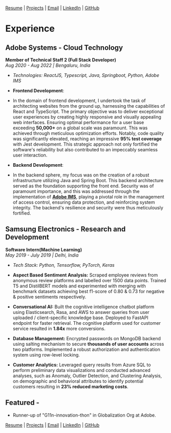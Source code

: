 
[Resume](https://drive.google.com/file/d/1At305m3rSn5zuOt7-ZzUJ9BrtVHFJ1w4/view?usp=sharing) | [Projects](projects.md#projects) | [Email](mailto:deepika.gonela@stonybrook.edu) | [LinkedIn](https://www.linkedin.com/in/deepika-gonela/) | [GitHub](https://github.com/gonelad)

# Experience

## Adobe Systems - Cloud Technology 
**Member of Technical Staff 2 (Full Stack Developer)**  
*Aug 2020 - Aug 2022 | Bengaluru, India*
- *Technologies: ReactJS, Typescript, Java, Springboot, Python, Adobe IMS*

- **Frontend Development**:
- In the domain of frontend development, I undertook the task of architecting websites from the ground up, harnessing the capabilities of React and TypeScript. The primary objective was to deliver exceptional user experiences by creating highly responsive and visually appealing web interfaces. Ensuring optimal performance for a user base exceeding **50,000+** on a global scale was paramount. This was achieved through meticulous optimization efforts. Notably, code quality was significantly elevated, reaching an impressive **95% test coverage** with Jest development. This strategic approach not only fortified the software's reliability but also contributed to an impeccably seamless user interaction.

- **Backend Development**:
- In the backend sphere, my focus was on the creation of a robust infrastructure utilizing Java and Spring Boot. This backend architecture served as the foundation supporting the front end. Security was of paramount importance, and this was addressed through the implementation of [**Adobe IMS**](https://experienceleague.adobe.com/docs/experience-manager-65/administering/security/ims-config-and-admin-console.html?lang=en), playing a pivotal role in the management of access control, ensuring data protection, and reinforcing system integrity. The backend's resilience and security were thus meticulously fortified.

## Samsung Electronics - Research and Development
**Software Intern(Machine Learning)**  
*May 2019 - July 2019 | Delhi, India*
- *Tech Stack: Python, Tensorflow, PyTorch, Keras*

- **Aspect Based Sentiment Analysis:** Scraped employee reviews from anonymous review platforms and labelled over 1500 data points. Trained T5 and DistilBERT models and experimented with merging with benchmark datasets achieving best f1-score of 0.80 & 0.73 for negative & positive sentiments respectively.
- **Conversational AI:** Built the cognitive intelligence chatbot platform using Elasticsearch, Rasa, and AWS to answer queries from user uploaded / client-specific knowledge base. Deployed to FastAPI endpoint for faster retrieval. The cognitive platform used for customer service resulted in **1.84x** more conversions. 
- **Database Management:** Encrypted passwords on MongoDB backend using salting mechanism to secure **thousands of user accounts** across two platforms. Implemented a robust authorization and authentication system using row-level locking.
- **Customer Analytics:** Leveraged query results from Azure SQL to perform preliminary data visualizations and conducted advanced analyses, such as Anomaly, Outlier Detection, and Clustering Analysis, on demographic and behavioral attributes to identify potential customers resulting in **23% reduced marketing costs**.


## Featured - 
- Runner-up of "G11n-innovation-thon" in Globalization Org at Adobe.

[Resume](https://drive.google.com/file/d/1At305m3rSn5zuOt7-ZzUJ9BrtVHFJ1w4/view?usp=sharing) | [Projects](projects.md#projects) | [Email](mailto:deepika.gonela@stonybrook.edu) | [LinkedIn](https://www.linkedin.com/in/deepika-gonela/) | [GitHub](https://github.com/gonelad)
